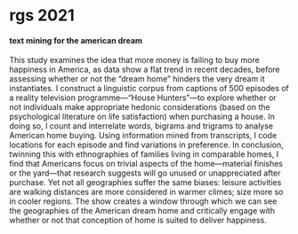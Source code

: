 # rgs 2021
#### text mining for the american dream

This study examines the idea that more money is failing to buy more happiness in America, as data show a flat trend in recent decades, before assessing whether or not the “dream home” hinders the very dream it instantiates. I construct a linguistic corpus from captions of 500 episodes of a reality television programme—“House Hunters”—to explore whether or not individuals make appropriate hedonic considerations (based on the psychological literature on life satisfaction) when purchasing a house. In doing so, I count and interrelate words, bigrams and trigrams to analyse American home buying. Using information mined from transcripts, I code locations for each episode and find variations in preference. In conclusion, twinning this with ethnographies of families living in comparable homes, I find that Americans focus on trivial aspects of the home—material finishes or the yard—that research suggests will go unused or unappreciated after purchase. Yet not all geographies suffer the same biases: leisure activities are walking distances are more considered in warmer climes; size more so in cooler regions. The show creates a window through which we can see the geographies of the American dream home and critically engage with whether or not that conception of home is suited to deliver happiness.
